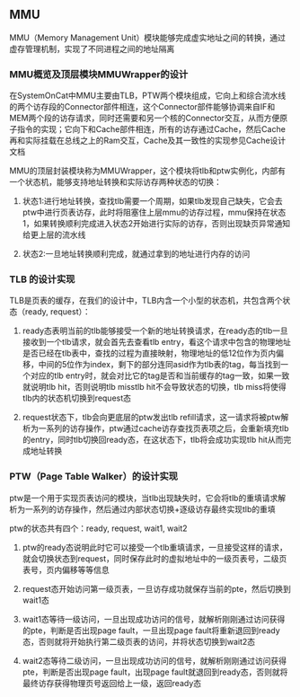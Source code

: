 ## MMU
MMU（Memory Management Unit）模块能够完成虚实地址之间的转换，通过虚存管理机制，实现了不同进程之间的地址隔离

### MMU概览及顶层模块MMUWrapper的设计
在SystemOnCat中MMU主要由TLB，PTW两个模块组成，它向上和综合流水线的两个访存段的Connector部件相连，这个Connector部件能够协调来自IF和MEM两个段的访存请求，同时还需要和另一个核的Connector交互，从而方便原子指令的实现；它向下和Cache部件相连，所有的访存通过Cache，然后Cache再和实际挂载在总线之上的Ram交互，Cache及其一致性的实现参见Cache设计文档

MMU的顶层封装模块称为MMUWrapper，这个模块将tlb和ptw实例化，内部有一个状态机，能够支持地址转换和实际访存两种状态的切换：

1. 状态1:进行地址转换，查找tlb需要一个周期，如果tlb发现自己缺失，它会去ptw中进行页表访存，此时将阻塞住上层mmu的访存过程，mmu保持在状态1，如果转换顺利完成进入状态2开始进行实际的访存，否则出现缺页异常通知给更上层的流水线

2. 状态2:一旦地址转换顺利完成，就通过拿到的地址进行内存的访问

### TLB 的设计实现
TLB是页表的缓存，在我们的设计中，TLB内含一个小型的状态机，共包含两个状态（ready, request）：

1. ready态表明当前的tlb能够接受一个新的地址转换请求，在ready态的tlb一旦接收到一个tlb请求，就会首先去查看tlb entry，看这个请求中包含的物理地址是否已经在tlb表中，查找的过程为直接映射，物理地址的低12位作为页内偏移，中间的5位作为index，剩下的部分连同asid作为tlb表的tag，每当找到一个对应的tlb entry时，就会对比它的tag是否和当前缓存的tag一致，如果一致就说明tlb hit，否则说明tlb misstlb hit不会导致状态的切换，tlb miss将使得tlb内的状态机切换到request态

2. request状态下，tlb会向更底层的ptw发出tlb refill请求，这一请求将被ptw解析为一系列的访存操作，ptw通过cache访存查找页表项之后，会重新填充tlb的entry，同时tlb切换回ready态，在这状态下，tlb将会成功实现tlb hit从而完成地址转换

### PTW（Page Table Walker）的设计实现
ptw是一个用于实现页表访问的模块，当tlb出现缺失时，它会将tlb的重填请求解析为一系列的访存操作，然后通过内部状态切换+逐级访存最终实现tlb的重填

ptw的状态共有四个：ready, request, wait1, wait2

1. ptw的ready态说明此时它可以接受一个tlb重填请求，一旦接受这样的请求，就会切换状态到request，同时保存此时的虚拟地址中的一级页表号，二级页表号，页内偏移等等信息

2. request态开始访问第一级页表，一旦访存成功就保存当前的pte，然后切换到wait1态

3. wait1态等待一级访问，一旦出现成功访问的信号，就解析刚刚通过访问获得的pte，判断是否出现page fault，一旦出现page fault将重新退回到ready态，否则就将开始执行第二级页表的访问，并将状态切换到wait2态

4. wait2态等待二级访问，一旦出现成功访问的信号，就解析刚刚通过访问获得pte，判断是否出现page fault，出现page fault就退回到ready态，否则就将最终访存获得物理页号返回给上一级，返回ready态

